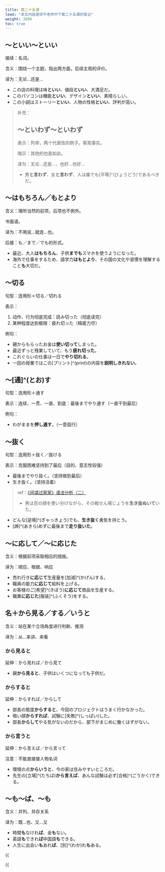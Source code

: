 ```yaml
---
title: 第二十五课
lead: "本文内容是饼干老师中下第二十五课的笔记"
weight: 3090
toc: true
---
```


## ～といい～といい

接续：名词。

含义：围绕一个主题，指出两方面，后续主观的评价。

译为：无论...还是...

- この店の料理は味**といい**、値段**といい**、大満足だ。
- このパソコンは機能**といい**、デザイン**といい**、素晴らしい。
- この小説はストーリー**といい**、人物の性格**といい**、評判が高い。

> 补充：
>
> ## ～といわず～といわず
>
> 表示：列举，两个代表性的例子。客观事实。
>
> 暗示：其他的也是如此。
>
> 译为：无论...还是...、也好...也好...
>
> - 男**と言わず**、女**と言わず**、人は誰でも[平等]^(びょうどう)であるべきだ。

## ～はもちろん／もとより

含义：理所当然的前项，后项也不例外。

书面语。

译为：不用说...就连...也。

后接：も／まで／でも的形式。

- 最近、大人**はもちろん**、子供**までも**スマホを使うようになった。
- 海外で仕事をするため、語学力**はもとより**、その国の文化や習慣を理解すること**も**大切だ。

## ～切る

句型：连用形＋切る／切れる

表示：

1. 动作、行为彻底完成：読み切った（彻底读完）
2. 某种程度达到极限：疲れ切った（精疲力尽）

例句：

- 親からもらったお金は**使い切って**しまった。
- 最近ずっと残業していて、もう**疲れ切った**。
- これぐらいの仕事は一日で**やり切れる**。
- 一回の授業ではこの[プリント]^(print)の内容を**説明しきれない**。

## ～[通]^(とお)す

句型：连用形＋通す

表示：连续、一贯、一直、到底：最後までやり通す（一直干到最后）

例句：

- わがままを**押し通す**。（一意孤行）

## ～抜く

句型：连用形＋抜く／抜ける

表示：克服困难坚持到了最后（目的、意志性较强）

- 最後までやり抜く。（坚持做到最后）
- 生き抜く。（坚持活着）

>  ref：[《间谍过家家》语法分析（二）](/v/anime/间谍过家家/02/#ながら)
>
> - 男は百の顔を使い分けながら、その戦せん場じょうを**生き抜ぬいて**いた。

- どんな[逆境]^(ぎゃっきょう)でも、**生き抜く**勇気を持とう。
- [諦]^(あきら)めずに最後まで**走り抜いた**。

## ～に応して／～に応じた

含义：根据前项采取相应的措施。

译为：顺应、根据、响应

- 売れ行き**に応じて**生産量を[加減]^(かげん)する。
- 職員の能力**に応じて**給料を上げる。
- お客様のご[希望]^(きぼう)**に応じて**商品を生産する。
- 職業**に応じた**[服装]^(ふくそう)をする。

## 名＋から見る／する／いうと

含义：站在某个立场角度进行判断、推测

译为：从...来讲、来看

### から見ると

延伸：から見れば／から見て

- 親**から見ると**、子供はいくつになっても子供だ。

### からすると

延伸：からすれば／からして

- 部長の態度**からすると**、今回のプロジェクトはうまく行かなかった。
- 暗い顔**からすれば**、試験に[失敗]^(しっぱい)した。
- 部長**からして**やる気がないのだから、部下がまじめに働くはずがない。

### から言うと

延伸：から言えば／から言って

注意：不能直接接人物名词

- 環境の点**からいうと**、今の家は住みやすいところだ。
- 先生の[立場]^(たちば)**から言えば**、あんな試験は必ず[合格]^(ごうかく)できる。

## ～も～ば、～も

含义：并列、并存关系

译为：既...也、又...又

- 時間**も**なけれ**ば**、金**も**ない。
- 英語**も**できれ**ば**中国語**も**できる。
- 人生に出会い**も**あれ**ば**、[別]^(わか)れ**も**ある。



{{<audio caption="单词" src="https://tellyouwhat-static-1251995834.cos.ap-chongqing.myqcloud.com/audios/md_danci/Lesson25.mp3">}}

{{<audio caption="课文" src="https://tellyouwhat-static-1251995834.cos.ap-chongqing.myqcloud.com/audios/md_kewen/新版标日中级课文（人教版.下册）25-28课/Lesson25.mp3">}}



